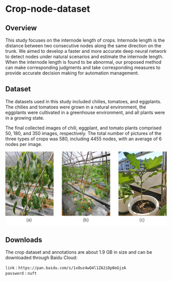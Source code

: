 # Crop-node-dataset



## Overview

This study focuses on the internode length of crops. Internode length is the distance between two consecutive nodes along the same direction on the trunk. We aimed to develop a faster and more accurate deep neural network to detect nodes under natural scenarios and estimate the internode length. When the internode length is found to be abnormal, our proposed method can make corresponding judgments and take corresponding measures to provide accurate decision making for automation management.



## Dataset

The datasets used in this study included chilies, tomatoes, and eggplants. The chilies and tomatoes were grown in a natural environment, the eggplants were cultivated in a greenhouse environment, and all plants were in a growing state. 

The final collected images of chili, eggplant, and tomato plants comprised 50, 180, and 350 images, respectively. The total number of pictures of the three types of crops was 580, including 4455 nodes, with an average of 6 nodes per image. 

![image-20230204113341721](https://raw.githubusercontent.com/hu-luoye/Crop-node-dataset/main/image/image.png)

## Downloads

The crop dataset and annotations are about 1.9 GB in size and can be downloaded through Baidu Cloud:

```
link：https://pan.baidu.com/s/1xOuz4wQ4l1ZA2iDp0eGjzA 
password：nuft
```

